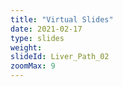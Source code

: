 ```yaml
---
title: "Virtual Slides"
date: 2021-02-17
type: slides
weight:
slideId: Liver_Path_02
zoomMax: 9
---
```

